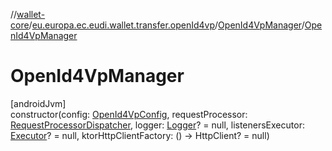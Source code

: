 //[wallet-core](../../../index.md)/[eu.europa.ec.eudi.wallet.transfer.openId4vp](../index.md)/[OpenId4VpManager](index.md)/[OpenId4VpManager](-open-id4-vp-manager.md)

# OpenId4VpManager

[androidJvm]\
constructor(config: [OpenId4VpConfig](../-open-id4-vp-config/index.md), requestProcessor: [RequestProcessorDispatcher](../-request-processor-dispatcher/index.md), logger: [Logger](../../eu.europa.ec.eudi.wallet.logging/-logger/index.md)? = null, listenersExecutor: [Executor](https://developer.android.com/reference/kotlin/java/util/concurrent/Executor.html)? = null, ktorHttpClientFactory: () -&gt; HttpClient? = null)

